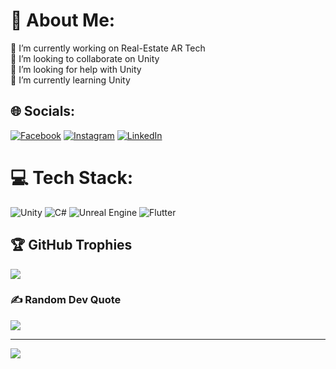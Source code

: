 # 💫 About Me:
🔭 I’m currently working on Real-Estate AR Tech<br>👯 I’m looking to collaborate on Unity<br>🤝 I’m looking for help with Unity<br>🌱 I’m currently learning Unity <br>


## 🌐 Socials:
[![Facebook](https://img.shields.io/badge/Facebook-%231877F2.svg?logo=Facebook&logoColor=white)](https://facebook.com/https://www.facebook.com/share/fmCqzdwThQKTaYHB/) [![Instagram](https://img.shields.io/badge/Instagram-%23E4405F.svg?logo=Instagram&logoColor=white)](https://instagram.com/https://www.instagram.com/btw.its.zil?igsh=bXN1NmNtdG1qYW9j) [![LinkedIn](https://img.shields.io/badge/LinkedIn-%230077B5.svg?logo=linkedin&logoColor=white)](https://linkedin.com/in/https://www.linkedin.com/in/zil-patel-764a0b200?utm_source=share&utm_campaign=share_via&utm_content=profile&utm_medium=android_app) 

# 💻 Tech Stack:
![Unity](https://img.shields.io/badge/unity-%23000000.svg?style=plastic&logo=unity&logoColor=white) ![C#](https://img.shields.io/badge/c%23-%23239120.svg?style=plastic&logo=csharp&logoColor=white) ![Unreal Engine](https://img.shields.io/badge/unrealengine-%23313131.svg?style=plastic&logo=unrealengine&logoColor=white) ![Flutter](https://img.shields.io/badge/Flutter-%2302569B.svg?style=plastic&logo=Flutter&logoColor=white)

## 🏆 GitHub Trophies
![](https://github-profile-trophy.vercel.app/?username=zilpatel021&theme=radical&no-frame=false&no-bg=true&margin-w=4)

### ✍️ Random Dev Quote
![](https://quotes-github-readme.vercel.app/api?type=horizontal&theme=gruvbox)

---
[![](https://visitcount.itsvg.in/api?id=zilpatel021&icon=1&color=1)](https://visitcount.itsvg.in)

<!-- Proudly created with GPRM ( https://gprm.itsvg.in ) -->
